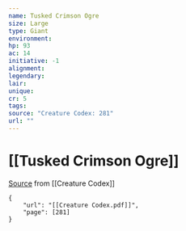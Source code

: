 ```yaml
---
name: Tusked Crimson Ogre
size: Large
type: Giant
environment: 
hp: 93
ac: 14
initiative: -1
alignment: 
legendary: 
lair: 
unique: 
cr: 5
tags: 
source: "Creature Codex: 281"
url: ""
---
```

# [[Tusked Crimson Ogre]]

[Source](zotero://open-pdf/library/items/NTNKJRHG?page=281) from [[Creature Codex]]

```pdf
{
	"url": "[[Creature Codex.pdf]]",
	"page": [281]
}
```

